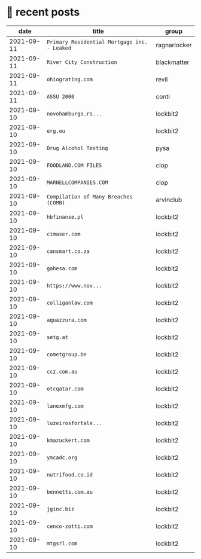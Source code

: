 # 📰 recent posts

| date | title | group |
|---|---|---|
| 2021-09-11 | `Primary Residential Mortgage inc. - Leaked` | ragnarlocker |
| 2021-09-11 | `River City Construction` | blackmatter |
| 2021-09-11 | `ohiograting.com` | revil |
| 2021-09-11 | `ASSU 2000` | conti |
| 2021-09-10 | `novohamburgo.rs... ` | lockbit2 |
| 2021-09-10 | `erg.eu ` | lockbit2 |
| 2021-09-10 | `Drug Alcohol Testing` | pysa |
| 2021-09-10 | `FOODLAND.COM FILES  ` | clop |
| 2021-09-10 | `MARNELLCOMPANIES.COM` | clop |
| 2021-09-10 | `Compilation of Many Breaches (COMB)` | arvinclub |
| 2021-09-10 | `hbfinanse.pl ` | lockbit2 |
| 2021-09-10 | `cimaser.com ` | lockbit2 |
| 2021-09-10 | `cansmart.co.za ` | lockbit2 |
| 2021-09-10 | `gahesa.com ` | lockbit2 |
| 2021-09-10 | `https://www.nov... ` | lockbit2 |
| 2021-09-10 | `colliganlaw.com` | lockbit2 |
| 2021-09-10 | `aquazzura.com ` | lockbit2 |
| 2021-09-10 | `setg.at ` | lockbit2 |
| 2021-09-10 | `cometgroup.be ` | lockbit2 |
| 2021-09-10 | `ccz.com.au ` | lockbit2 |
| 2021-09-10 | `otcqatar.com ` | lockbit2 |
| 2021-09-10 | `lanexmfg.com ` | lockbit2 |
| 2021-09-10 | `luzeirosfortale... ` | lockbit2 |
| 2021-09-10 | `kmazuckert.com ` | lockbit2 |
| 2021-09-10 | `ymcadc.org ` | lockbit2 |
| 2021-09-10 | `nutrifood.co.id ` | lockbit2 |
| 2021-09-10 | `bennetts.com.au ` | lockbit2 |
| 2021-09-10 | `jginc.biz ` | lockbit2 |
| 2021-09-10 | `cenco-zotti.com ` | lockbit2 |
| 2021-09-10 | `mtgsrl.com ` | lockbit2 |
